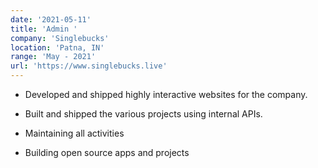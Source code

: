 ```yaml
---
date: '2021-05-11'
title: 'Admin '
company: 'Singlebucks'
location: 'Patna, IN'
range: 'May - 2021'
url: 'https://www.singlebucks.live'
---
```


- Developed and shipped highly interactive websites for the company.
- Built and shipped the various projects using internal APIs.


- Maintaining all activities 
- Building open source apps and projects
